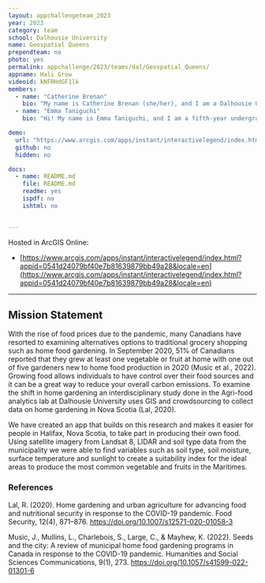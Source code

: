 ```yaml
---
layout: appchallengeteam_2023
year: 2023
category: team
school: Dalhousie University
name: Geospatial Queens
prependteam: no
photo: yes
permalink: appchallenge/2023/teams/dal/Geospatial_Queens/
appname: Hali Grow
videoid: kNFRHdGF1lk
members:
  - name: "Catherine Brenan"
    bio: "My name is Catherine Brenan (she/her), and I am a Dalhousie University undergraduate student completing a Combined Honours in Environmental Science and Chemistry with a Certificate in GIS. My research interests include using spatial modelling to understand carbon stock on the seafloor. I am excited about the app challenge since it will be a great experience to learn more about the different Esri tools and how they can be applied to urban ecology and conservation."
  - name: "Emma Taniguchi"
    bio: "Hi! My name is Emma Taniguchi, and I am a fifth-year undergraduate student completing a BSc Honours in Environmental Science, a minor in Oceanography, and a certificate in GIS at Dalhousie University. My honours research focused on the lens of environmental injustice in the country as we move forward in addressing the climate crisis. I used ArcGIS Pro to geospatially analyze the relationship between hydroelectric dam placement and Indigenous and other marginalized communities in Canada. With my research endeavours, I hope to use geospatial tools to make the world a fairer and more equitable place while addressing challenges related to climate change and environmental degradation."

demo:
  url: "https://www.arcgis.com/apps/instant/interactivelegend/index.html?appid=0541d24079bf40e7b81639879bb49a28&locale=en"
  github: no
  hidden: no

docs:
  - name: README.md
    file: README.md
    readme: yes 
    ispdf: no
    ishtml: no


---
```



Hosted in ArcGIS Online:

- [https://www.arcgis.com/apps/instant/interactivelegend/index.html?appid=0541d24079bf40e7b81639879bb49a28&locale=en](https://www.arcgis.com/apps/instant/interactivelegend/index.html?appid=0541d24079bf40e7b81639879bb49a28&locale=en)

---

## Mission Statement

With the rise of food prices due to the pandemic, many Canadians have resorted to examining alternatives options to traditional grocery shopping such as home food gardening. In September 2020, 51% of Canadians reported that they grew at least one vegetable or fruit at home with one out of five gardeners new to home food production in 2020 (Music et al., 2022). Growing food allows individuals to have control over their food sources and it can be a great way to reduce your overall carbon emissions. To examine the shift in home gardening an interdisciplinary study done in the Agri-food analytics lab at Dalhousie University uses GIS and crowdsourcing to collect data on home gardening in Nova Scotia (Lal, 2020). 

We have created an app that builds on this research and makes it easier for people in Halifax, Nova Scotia, to take part in producing their own food. Using satellite imagery from Landsat 8, LIDAR and soil type data from the municipality we were able to find variables such as soil type, soil moisture, surface temperature and sunlight to create a suitability index for the ideal areas to produce the most common vegetable and fruits in the Maritimes. 

### References

Lal, R. (2020). Home gardening and urban agriculture for advancing food and nutritional security in response to the COVID-19 pandemic. Food Security, 12(4), 871–876. https://doi.org/10.1007/s12571-020-01058-3

Music, J., Mullins, L., Charlebois, S., Large, C., & Mayhew, K. (2022). Seeds and the city: A review of municipal home food gardening programs in Canada in response to the COVID-19 pandemic. Humanities and Social Sciences Communications, 9(1), 273. https://doi.org/10.1057/s41599-022-01301-6

